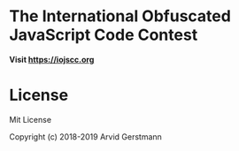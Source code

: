 # The International Obfuscated JavaScript Code Contest

**Visit https://iojscc.org**

# License

Mit License

Copyright (c) 2018-2019 Arvid Gerstmann

